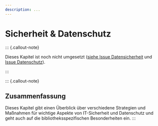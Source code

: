 ```yaml
---
description: ...
---
```


# Sicherheit & Datenschutz

::: {.callout-note}

Dieses Kapitel ist noch nicht umgesetzt ([siehe Issue Datensicherheit](https://github.com/pro4bib/handbuch-it-in-bibliotheken/issues/53) und [Issue Datenschutz](https://github.com/pro4bib/handbuch-it-in-bibliotheken/issues/44)).

:::

::: {.callout-note}
## Zusammenfassung
Dieses Kapitel gibt einen Überblick über verschiedene Strategien und Maßnahmen für wichtige Aspekte von IT-Sicherheit und Datenschutz und geht auch auf die bibliotheksspezifischen Besonderheiten ein.
:::

